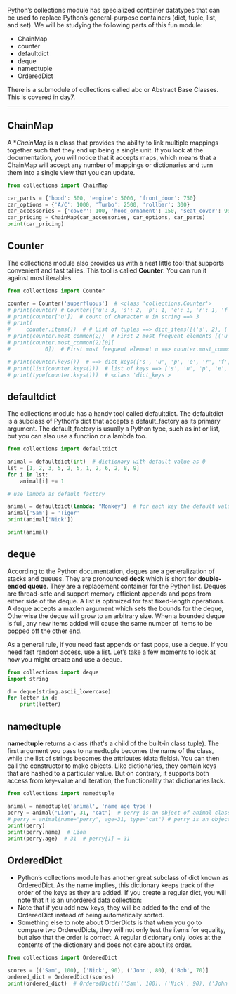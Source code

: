 Python’s collections module has specialized container datatypes that can be used to replace Python’s general-purpose
containers (dict, tuple, list, and set). We will be studying the following parts of this fun module:

- ChainMap
- counter
- defaultdict
- deque
- namedtuple
- OrderedDict

There is a submodule of collections called abc or Abstract Base Classes. This is covered in day7.

---

## ChainMap ##

A **ChainMap* is a class that provides the ability to link multiple mappings together such that they end up being a
single unit. If you look at the documentation, you will notice that it accepts maps, which means that a ChainMap will
accept any number of mappings or dictionaries and turn them into a single view that you can update.

```python
from collections import ChainMap

car_parts = {'hood': 500, 'engine': 5000, 'front_door': 750}
car_options = {'A/C': 1000, 'Turbo': 2500, 'rollbar': 300}
car_accessories = {'cover': 100, 'hood_ornament': 150, 'seat_cover': 99}
car_pricing = ChainMap(car_accessories, car_options, car_parts)
print(car_pricing)
```

## Counter ##

The collections module also provides us with a neat little tool that supports convenient and fast tallies. This tool is
called **Counter**. You can run it against most iterables.

```python
from collections import Counter

counter = Counter('superfluous')  # <class 'collections.Counter'>
# print(counter) # Counter({'u': 3, 's': 2, 'p': 1, 'e': 1, 'r': 1, 'f': 1, 'l': 1, 'o': 1})
# print(counter['u'])  # count of character u in string ==> 3
# print(
#     counter.items())  # # List of tuples ==> dict_items([('s', 2), ('u', 3), ('p', 1), ('e', 1), ('r', 1), ('f', 1), ('l', 1), ('o', 1)])
# print(counter.most_common(2))  # First 2 most frequent elements [('u', 3), ('s', 2)]
# print(counter.most_common(2)[0][
#           0])  # First most frequent element u ==> counter.most_common(2) =  [('u', 3), ('s', 2)] ==> counter.most_common(2)[0] = ('u', 3) ==> counter.most_common(2)[0][0] = u

# print(counter.keys())  # ==> dict_keys(['s', 'u', 'p', 'e', 'r', 'f', 'l', 'o'])
# print(list(counter.keys()))  # list of keys ==> ['s', 'u', 'p', 'e', 'r', 'f', 'l', 'o']
# print(type(counter.keys()))  # <class 'dict_keys'>
```

## defaultdict ##

The collections module has a handy tool called defaultdict. The defaultdict is a subclass of Python’s dict that accepts
a default_factory as its primary argument. The default_factory is usually a Python type, such as int or list, but you
can also use a function or a lambda too.

```python
from collections import defaultdict

animal = defaultdict(int)  # dictionary with default value as 0
lst = [1, 2, 3, 5, 2, 5, 1, 2, 6, 2, 8, 9]
for i in lst:
    animal[i] += 1

# use lambda as default factory

animal = defaultdict(lambda: "Monkey")  # for each key the default value will be Monkey
animal['Sam'] = 'Tiger'
print(animal['Nick'])

print(animal)
```

## deque ##

According to the Python documentation, deques are a generalization of stacks and queues. They are pronounced **deck**
which is short for **double-ended queue**. They are a replacement container for the Python list. Deques are thread-safe
and support memory efficient appends and pops from either side of the deque. A list is optimized for fast fixed-length
operations. A deque accepts a maxlen argument which sets the bounds for the deque, Otherwise the deque will grow to an
arbitrary size. When a bounded deque is full, any new items added will cause the same number of items to be popped off
the other end.

As a general rule, if you need fast appends or fast pops, use a deque. If you need fast random access, use a list. Let’s
take a few moments to look at how you might create and use a deque.

```python
from collections import deque
import string

d = deque(string.ascii_lowercase)
for letter in d:
    print(letter)
```

## namedtuple ##

**namedtuple** returns a class (that's a child of the built-in class tuple). The first argument you pass to namedtuple
becomes the name of the class, while the list of strings becomes the attributes (data fields). You can then call the
constructor to make objects. Like dictionaries, they contain keys that are hashed to a particular value. But on
contrary, it supports both access from key-value and iteration, the functionality that dictionaries lack.

```python
from collections import namedtuple

animal = namedtuple('animal', 'name age type')
perry = animal("Lion", 31, "cat")  # perry is an object of animal class
# perry = animal(name="perry", age=31, type="cat") # perry is an object of animal class. This is same as above line
print(perry)
print(perry.name)  # Lion
print(perry.age)  # 31  # perry[1] = 31
```

## OrderedDict ##

- Python’s collections module has another great subclass of dict known as OrderedDict. As the name implies, this
  dictionary keeps track of the order of the keys as they are added. If you create a regular dict, you will note that it
  is an unordered data collection:
- Note that if you add new keys, they will be added to the end of the OrderedDict instead of being automatically sorted.
- Something else to note about OrderDicts is that when you go to compare two OrderedDicts, they will not only test the
  items for equality, but also that the order is correct. A regular dictionary only looks at the contents of the
  dictionary and does not care about its order.

```python
from collections import OrderedDict

scores = [('Sam', 100), ('Nick', 90), ('John', 80), ('Bob', 70)]
ordered_dict = OrderedDict(scores)
print(ordered_dict)  # OrderedDict([('Sam', 100), ('Nick', 90), ('John', 80), ('Bob', 70)])
```